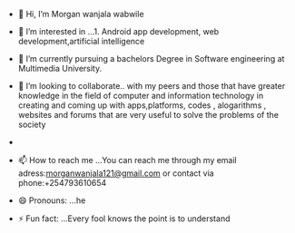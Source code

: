 - 👋 Hi, I’m Morgan wanjala wabwile
- 👀 I’m interested in ...1. Android app development, web development,artificial intelligence
- 🌱 I’m currently pursuing a bachelors Degree in Software engineering at Multimedia University.
- 💞️ I’m looking to collaborate.. with my peers and those that have greater knowledge in the field of computer and information technology in creating and coming up with apps,platforms, codes , alogarithms , websites and forums that are very useful to solve the problems of the society

- 
- 📫 How to reach me ...You can reach me through my email adress:morganwanjala121@gmail.com or contact via phone:+254793610654
- 😄 Pronouns: ...he
- ⚡ Fun fact: ...Every fool knows the point is to understand

<!---
lusanya/lusanya is a ✨ special ✨ repository because its `README.md` (this file) appears on your GitHub profile.
You can click the Preview link to take a look at your changes.
--->
